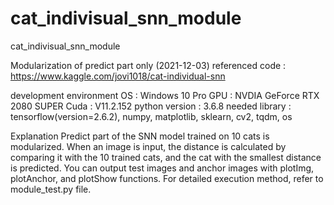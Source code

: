 # cat_indivisual_snn_module
cat_indivisual_snn_module

Modularization of predict part only (2021-12-03)
  referenced code : https://www.kaggle.com/jovi1018/cat-individual-snn

development environment
  OS : Windows 10 Pro
  GPU : NVDIA GeForce RTX 2080 SUPER
  Cuda : V11.2.152
  python version : 3.6.8
  needed library : tensorflow(version=2.6.2), numpy, matplotlib, sklearn, cv2, tqdm, os

Explanation
  Predict part of the SNN model trained on 10 cats is modularized.
  When an image is input, the distance is calculated by comparing it with the 10 trained cats, and the cat with the smallest distance is predicted.
  You can output test images and anchor images with plotImg, plotAnchor, and plotShow functions.
  For detailed execution method, refer to module_test.py file.
